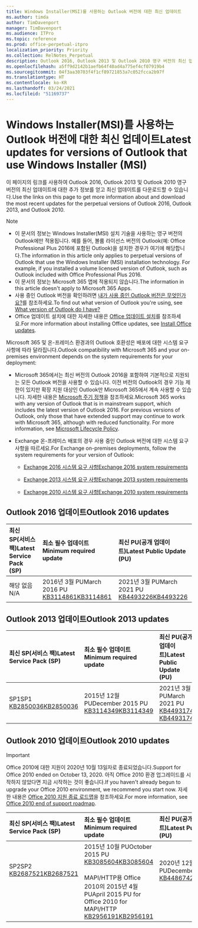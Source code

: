 ```yaml
---
title: Windows Installer(MSI)를 사용하는 Outlook 버전에 대한 최신 업데이트
ms.author: timda
author: TimDavenport
manager: TimDavenport
ms.audience: ITPro
ms.topic: reference
ms.prod: office-perpetual-itpro
localization_priority: Priority
ms.collection: RelNotes_Perpetual
description: Outlook 2016, Outlook 2013 및 Outlook 2010 영구 버전의 최신 업데이트 정보에 대한 링크를 IT 전문가에게 제공합니다.
ms.openlocfilehash: a5ff9d2142b1aefb64f40ad4a775ef4cf07919b4
ms.sourcegitcommit: 04f3aa30703f4f1cf89721853a7c052fcca2b97f
ms.translationtype: HT
ms.contentlocale: ko-KR
ms.lasthandoff: 03/24/2021
ms.locfileid: "51169737"
---
```

# <a name="latest-updates-for-versions-of-outlook-that-use-windows-installer-msi"></a><span data-ttu-id="4b49d-103">Windows Installer(MSI)를 사용하는 Outlook 버전에 대한 최신 업데이트</span><span class="sxs-lookup"><span data-stu-id="4b49d-103">Latest updates for versions of Outlook that use Windows Installer (MSI)</span></span>

<span data-ttu-id="4b49d-104">이 페이지의 링크를 사용하여 Outlook 2016, Outlook 2013 및 Outlook 2010 영구 버전의 최신 업데이트에 대한 추가 정보를 얻고 최신 업데이트를 다운로드할 수 있습니다.</span><span class="sxs-lookup"><span data-stu-id="4b49d-104">Use the links on this page to get more information about and download the most recent updates for the perpetual versions of Outlook 2016, Outlook 2013, and Outlook 2010.</span></span>
  
> [!NOTE]
> - <span data-ttu-id="4b49d-p101">이 문서의 정보는 Windows Installer(MSI) 설치 기술을 사용하는 영구 버전의 Outlook에만 적용됩니다. 예를 들어, 볼륨 라이선스 버전의 Outlook(예: Office Professional Plus 2016에 포함된 Outlook)을 설치한 경우가 여기에 해당합니다.</span><span class="sxs-lookup"><span data-stu-id="4b49d-p101">The information in this article only applies to perpetual versions of Outlook that use the Windows Installer (MSI) installation technology. For example, if you installed a volume licensed version of Outlook, such as Outlook included with Office Professional Plus 2016.</span></span>
> - <span data-ttu-id="4b49d-107">이 문서의 정보는 Microsoft 365 앱에 적용되지 않습니다.</span><span class="sxs-lookup"><span data-stu-id="4b49d-107">The information in this article doesn't apply to Microsoft 365 Apps.</span></span>
> - <span data-ttu-id="4b49d-108">사용 중인 Outlook 버전을 확인하려면 [내가 사용 중인 Outlook 버전은 무엇인가요?](https://support.office.com/article/b3a9568c-edb5-42b9-9825-d48d82b2257c)를 참조하세요.</span><span class="sxs-lookup"><span data-stu-id="4b49d-108">To find out what version of Outlook you're using, see [What version of Outlook do I have?](https://support.office.com/article/b3a9568c-edb5-42b9-9825-d48d82b2257c)</span></span>
> - <span data-ttu-id="4b49d-109">Office 업데이트 설치에 대한 자세한 내용은 [Office 업데이트 설치](https://support.office.com/article/2ab296f3-7f03-43a2-8e50-46de917611c5)를 참조하세요.</span><span class="sxs-lookup"><span data-stu-id="4b49d-109">For more information about installing Office updates, see [Install Office updates](https://support.office.com/article/2ab296f3-7f03-43a2-8e50-46de917611c5).</span></span> 
  
<span data-ttu-id="4b49d-110">Microsoft 365 및 온-프레미스 환경과의 Outlook 호환성은 배포에 대한 시스템 요구 사항에 따라 달라집니다.</span><span class="sxs-lookup"><span data-stu-id="4b49d-110">Outlook compatibility with Microsoft 365 and your on-premises environment depends on the system requirements for your deployment:</span></span>
  
- <span data-ttu-id="4b49d-p102">Microsoft 365에서는 최신 버전의 Outlook 2016을 포함하여 기본적으로 지원되는 모든 Outlook 버전을 사용할 수 있습니다. 이전 버전의 Outlook의 경우 기능 제한이 있지만 확장 지원 대상인 Outlook만 Microsoft 365에서 계속 사용할 수 있습니다. 자세한 내용은 [Microsoft 주기 정책](https://support.microsoft.com/lifecycle)을 참조하세요.</span><span class="sxs-lookup"><span data-stu-id="4b49d-p102">Microsoft 365 works with any version of Outlook that is in mainstream support, which includes the latest version of Outlook 2016. For previous versions of Outlook, only those that have extended support may continue to work with Microsoft 365, although with reduced functionality. For more information, see [Microsoft Lifecycle Policy](https://support.microsoft.com/lifecycle).</span></span>
    
- <span data-ttu-id="4b49d-114">Exchange 온-프레미스 배포의 경우 사용 중인 Outlook 버전에 대한 시스템 요구 사항을 따르세요.</span><span class="sxs-lookup"><span data-stu-id="4b49d-114">For Exchange on-premises deployments, follow the system requirements for your version of Outlook:</span></span>
    
  - [<span data-ttu-id="4b49d-115">Exchange 2016 시스템 요구 사항</span><span class="sxs-lookup"><span data-stu-id="4b49d-115">Exchange 2016 system requirements</span></span>](/Exchange/plan-and-deploy/system-requirements)
    
  - [<span data-ttu-id="4b49d-116">Exchange 2013 시스템 요구 사항</span><span class="sxs-lookup"><span data-stu-id="4b49d-116">Exchange 2013 system requirements</span></span>](/exchange/exchange-2013-system-requirements-exchange-2013-help)
    
  - <span data-ttu-id="4b49d-117">[Exchange 2010 시스템 요구 사항](/previous-versions/office/exchange-server-2010/aa996719(v=exchg.141))</span><span class="sxs-lookup"><span data-stu-id="4b49d-117">[Exchange 2010 system requirements](/previous-versions/office/exchange-server-2010/aa996719(v=exchg.141))</span></span>

   
## <a name="outlook-2016-updates"></a><span data-ttu-id="4b49d-118">Outlook 2016 업데이트</span><span class="sxs-lookup"><span data-stu-id="4b49d-118">Outlook 2016 updates</span></span>

|<span data-ttu-id="4b49d-119">**최신 SP(서비스 팩)**</span><span class="sxs-lookup"><span data-stu-id="4b49d-119">**Latest Service Pack (SP)**</span></span>|<span data-ttu-id="4b49d-120">**최소 필수 업데이트**</span><span class="sxs-lookup"><span data-stu-id="4b49d-120">**Minimum required update**</span></span>|<span data-ttu-id="4b49d-121">**최신 PU(공개 업데이트)**</span><span class="sxs-lookup"><span data-stu-id="4b49d-121">**Latest Public Update (PU)**</span></span>|
|:-----|:-----|:-----|
|<span data-ttu-id="4b49d-122">해당 없음</span><span class="sxs-lookup"><span data-stu-id="4b49d-122">N/A</span></span>  <br/> |<span data-ttu-id="4b49d-123">2016년 3월 PU</span><span class="sxs-lookup"><span data-stu-id="4b49d-123">March 2016 PU</span></span> <br/>[<span data-ttu-id="4b49d-124">KB3114861</span><span class="sxs-lookup"><span data-stu-id="4b49d-124">KB3114861</span></span>](https://support.microsoft.com/help/3114861) <br/> |<span data-ttu-id="4b49d-125">2021년 3월 PU</span><span class="sxs-lookup"><span data-stu-id="4b49d-125">March 2021 PU</span></span> <br/>[<span data-ttu-id="4b49d-126">KB4493226</span><span class="sxs-lookup"><span data-stu-id="4b49d-126">KB4493226</span></span>](https://support.microsoft.com/help/4493226) 

## <a name="outlook-2013-updates"></a><span data-ttu-id="4b49d-127">Outlook 2013 업데이트</span><span class="sxs-lookup"><span data-stu-id="4b49d-127">Outlook 2013 updates</span></span>

|<span data-ttu-id="4b49d-128">**최신 SP(서비스 팩)**</span><span class="sxs-lookup"><span data-stu-id="4b49d-128">**Latest Service Pack (SP)**</span></span>|<span data-ttu-id="4b49d-129">**최소 필수 업데이트**</span><span class="sxs-lookup"><span data-stu-id="4b49d-129">**Minimum required update**</span></span>|<span data-ttu-id="4b49d-130">**최신 PU(공개 업데이트)**</span><span class="sxs-lookup"><span data-stu-id="4b49d-130">**Latest Public Update (PU)**</span></span>|
|:-----|:-----|:-----|
|<span data-ttu-id="4b49d-131">SP1</span><span class="sxs-lookup"><span data-stu-id="4b49d-131">SP1</span></span>  <br/>[<span data-ttu-id="4b49d-132">KB2850036</span><span class="sxs-lookup"><span data-stu-id="4b49d-132">KB2850036</span></span>](https://go.microsoft.com/fwlink/p/?LinkId=512538) <br/> |<span data-ttu-id="4b49d-133">2015년 12월 PU</span><span class="sxs-lookup"><span data-stu-id="4b49d-133">December 2015 PU</span></span> <br/>[<span data-ttu-id="4b49d-134">KB3114349</span><span class="sxs-lookup"><span data-stu-id="4b49d-134">KB3114349</span></span>](https://support.microsoft.com/kb/3114349) <br/> |<span data-ttu-id="4b49d-135">2021년 3월 PU</span><span class="sxs-lookup"><span data-stu-id="4b49d-135">March 2021 PU</span></span> <br/>[<span data-ttu-id="4b49d-136">KB4493174 </span><span class="sxs-lookup"><span data-stu-id="4b49d-136">KB4493174 </span></span>](https://support.microsoft.com/help/4493174 )  |
   
## <a name="outlook-2010-updates"></a><span data-ttu-id="4b49d-137">Outlook 2010 업데이트</span><span class="sxs-lookup"><span data-stu-id="4b49d-137">Outlook 2010 updates</span></span>
> [!IMPORTANT]
> <span data-ttu-id="4b49d-138">Office 2010에 대한 지원이 2020년 10월 13일자로 종료되었습니다.</span><span class="sxs-lookup"><span data-stu-id="4b49d-138">Support for Office 2010 ended on October 13, 2020.</span></span> <span data-ttu-id="4b49d-139">아직 Office 2010 환경 업그레이드를 시작하지 않았다면 지금 시작하는 것이 좋습니다.</span><span class="sxs-lookup"><span data-stu-id="4b49d-139">If you haven't already begun to upgrade your Office 2010 environment, we recommend you start now.</span></span> <span data-ttu-id="4b49d-140">자세한 내용은 [Office 2010 지원 종료 로드맵](/DeployOffice/office-2010-end-support-roadmap)을 참조하세요.</span><span class="sxs-lookup"><span data-stu-id="4b49d-140">For more information, see [Office 2010 end of support roadmap](/DeployOffice/office-2010-end-support-roadmap).</span></span>

|<span data-ttu-id="4b49d-141">**최신 SP(서비스 팩)**</span><span class="sxs-lookup"><span data-stu-id="4b49d-141">**Latest Service Pack (SP)**</span></span>|<span data-ttu-id="4b49d-142">**최소 필수 업데이트**</span><span class="sxs-lookup"><span data-stu-id="4b49d-142">**Minimum required update**</span></span>|<span data-ttu-id="4b49d-143">**최신 PU(공개 업데이트)**</span><span class="sxs-lookup"><span data-stu-id="4b49d-143">**Latest Public Update (PU)**</span></span>|
|:-----|:-----|:-----|
|<span data-ttu-id="4b49d-144">SP2</span><span class="sxs-lookup"><span data-stu-id="4b49d-144">SP2</span></span> <br/>[<span data-ttu-id="4b49d-145">KB2687521</span><span class="sxs-lookup"><span data-stu-id="4b49d-145">KB2687521</span></span>](https://go.microsoft.com/fwlink/p/?LinkId=512542) <br><br><br><br/> |<span data-ttu-id="4b49d-146">2015년 10월 PU</span><span class="sxs-lookup"><span data-stu-id="4b49d-146">October 2015 PU</span></span> <br/> [<span data-ttu-id="4b49d-147">KB3085604</span><span class="sxs-lookup"><span data-stu-id="4b49d-147">KB3085604</span></span>](https://support.microsoft.com/kb/3085604) <br/><br/>  <span data-ttu-id="4b49d-148">MAPI/HTTP용 Office 2010의 2015년 4월 PU</span><span class="sxs-lookup"><span data-stu-id="4b49d-148">April 2015 PU for Office 2010 for MAPI/HTTP</span></span> <br/> [<span data-ttu-id="4b49d-149">KB2956191</span><span class="sxs-lookup"><span data-stu-id="4b49d-149">KB2956191</span></span>](https://support.microsoft.com/help/2956191/april-14-2015-update-for-office-2010-kb2956191) <br/> |<span data-ttu-id="4b49d-150">2020년 12월 PU</span><span class="sxs-lookup"><span data-stu-id="4b49d-150">December 2020 PU</span></span> <br/>[<span data-ttu-id="4b49d-151">KB4486742</span><span class="sxs-lookup"><span data-stu-id="4b49d-151">KB4486742</span></span>](https://support.microsoft.com/help/4486742) <br><br><br><br/>|
